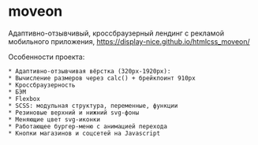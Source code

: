 # moveon
Адаптивно-отзывчивый, кроссбраузерный лендинг с рекламой мобильного приложения, https://display-nice.github.io/htmlcss_moveon/

Особенности проекта:

    * Адаптивно-отзывчивая вёрстка (320px-1920px):
    * Вычисление размеров через calc() + брейкпоинт 910px
    * Кроссбраузерность
    * БЭМ
    * Flexbox
    * SCSS: модульная структура, переменные, функции
    * Резиновые верхний и нижний svg-фоны
    * Меняющие цвет svg-иконки
    * Работающее бургер-меню с анимацией перехода
    * Кнопки магазинов и соцсетей на Javascript
